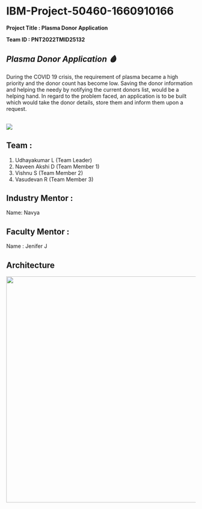 # IBM-Project-50460-1660910166 </br>
**Project Title : Plasma Donor Application**

**Team ID : PNT2022TMID25132**

## *Plasma Donor Application 🩸*

During the COVID 19 crisis, the requirement of plasma became a high priority and the donor count has become low. Saving the donor information and helping the needy by notifying the current donors list, would be a helping hand. In regard to the problem faced, an application is to be built which would take the donor details, store them and inform them upon a request.

<br>

<img src="https://user-images.githubusercontent.com/87578010/201521387-771305cc-ee22-4d8e-8cac-87983688a673.png">

<br>

## Team :
  1. Udhayakumar L   (Team Leader)
  2. Naveen Akshi D  (Team Member 1)
  3. Vishnu S        (Team Member 2)
  4. Vasudevan R     (Team Member 3)


## Industry Mentor :
  Name: Navya

## Faculty Mentor :
  Name : Jenifer J

## Architecture 
<img src="https://lh3.googleusercontent.com/pM5nGeJ4XmlApNFqEJbiJwEP1iWX8DeC8Ej3FkOprsYqvYOnCLg0q2hoGIk0d1UwGGsDb0Sa34bulFckh0Mc2lrMctUMycLyXzgFbr3TWAuUcLO1C5tuPUoaEW-rtflBp24SN0QD" width=600>
